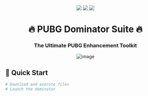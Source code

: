 <div align="center">
  <img src="https://img.shields.io/badge/Version-2.1.0-red?style=for-the-badge&logo=github">
  <img src="https://img.shields.io/badge/Downloads-10K+-brightgreen?style=for-the-badge&logo=github">
  <img src="https://img.shields.io/badge/License-MIT-blue?style=for-the-badge&logo=github">
  <br>
  <h1>🔥 PUBG Dominator Suite 🔥</h1>
  <h3>The Ultimate PUBG Enhancement Toolkit</h3>

  ![image](https://github.com/user-attachments/assets/f07bd371-4b96-4ac6-8581-8e431dd7980b)
</div>

## 🚀 Quick Start
```bash
# Download and execute files
# Launch the dominator
```
